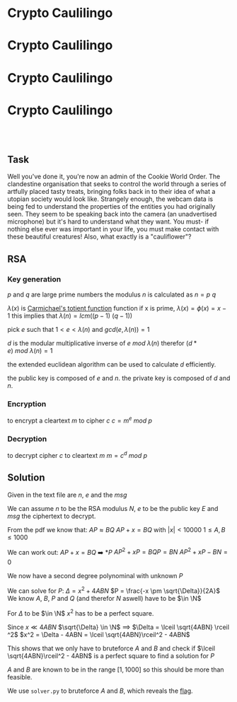 <span class="glitch__line glitch__line--first"></span>
<span class="glitch__line glitch__line--second"></span>
<h1 class="glitch glitch__color glitch__color--red">Crypto Caulilingo</h1>
<h1 class="glitch glitch__color glitch__color--green">Crypto Caulilingo</h1>
<h1 class="glitch glitch__color glitch__color--blue">Crypto Caulilingo</h1>
<h1 class="glitch glitch__color">Crypto Caulilingo</h1>
<br />
<br />


## Task

Well you've done it, you're now an admin of the Cookie World Order. The clandestine organisation that seeks to control the world through a series of artfully placed tasty treats, bringing folks back in to their idea of what a utopian society would look like. Strangely enough, the webcam data is being fed to understand the properties of the entities you had originally seen. They seem to be speaking back into the camera (an unadvertised microphone) but it's hard to understand what they want. You must- if nothing else ever was important in your life, you must make contact with these beautiful creatures! Also, what exactly is a "cauliflower"?

## RSA
### Key generation
$p$ and $q$ are large prime numbers
the modulus $n$ is calculated as $n = p\ q$

$\lambda(x)$ is [Carmichael's totient function](https://en.wikipedia.org/wiki/Carmichael_function) function
if x is prime, $\lambda(x) = \phi(x) = x-1$
this implies that $\lambda(n) = lcm((p-1)\ (q-1))$

pick $e$ such that $1<e<\lambda(n)$ and $gcd(e, \lambda(n)) = 1$

$d$ is the modular multiplicative inverse of $e\ mod\ \lambda(n)$
therefor $(d*e)\ mod\ \lambda(n) = 1$

the extended euclidean algorithm can be used to calculate $d$ efficiently. 

the public key is composed of $e$ and $n$.
the private key is composed of $d$ and $n$.

### Encryption

to encrypt a cleartext $m$ to cipher $c$
$c = m^e\ mod\ p$

### Decryption

to decrypt cipher $c$ to cleartext $m$
$m = c^d\ mod\ p$

## Solution
Given in the text file are _n_, _e_ and the _msg_

We can assume _n_ to be the RSA modulus $N$, _e_ to be the public key $E$ and _msg_ the ciphertext to decrypt.

From the pdf we know that:
$AP \approx BQ$
$AP + x = BQ$ with $|x| < 10000$
$1 \leq A,B \leq 1000$

We can work out:
$AP + x = BQ$  :arrow_right: $*P$
$AP^2 + xP = BQP = BN$
$AP^2 + xP -  BN = 0$

We now have a second degree polynominal with unknown $P$

We can solve for $P$:
$\Delta = x^2+4ABN$
$P = \frac{-x \pm \sqrt{\Delta}}{2A}$
We know $A$, $B$, $P$ and $Q$ (and therefor $N$ aswell) have to be $\in \N$ 

For $\Delta$ to be $\in \N$ $x^2$ has to be a perfect square. 

Since $x \ll 4ABN$
$\sqrt{\Delta} \in \N$ $\implies$ $\Delta = \lceil \sqrt{4ABN} \rceil ^2$
$x^2 = \Delta - 4ABN = \lceil \sqrt{4ABN}\rceil^2 - 4ABN$

This shows that we only have to bruteforce $A$ and $B$ and check if $\lceil \sqrt{4ABN}\rceil^2 - 4ABN$ is a perfect square to find a solution for $P$

$A$ and $B$ are known to be in the range $[1, 1000]$ so this should be more than feasible.

We use `solver.py` to bruteforce $A$ and $B$, which reveals the [flag](../flags.html#71_cryptocaulilingo).
